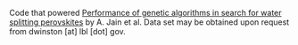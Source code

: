 Code that powered [Performance of genetic algorithms in search for water splitting perovskites](http://dx.doi.org/10.1007/s10853-013-7448-9) by A. Jain et al. Data set may be obtained upon request from dwinston [at] lbl [dot] gov.
